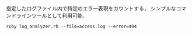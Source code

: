 指定したログファイル内で特定のエラー表現をカウントする，
シンプルなコマンドラインツールとして利用可能．

```
ruby log_analyzer.rb --file=access.log --error=404
```
